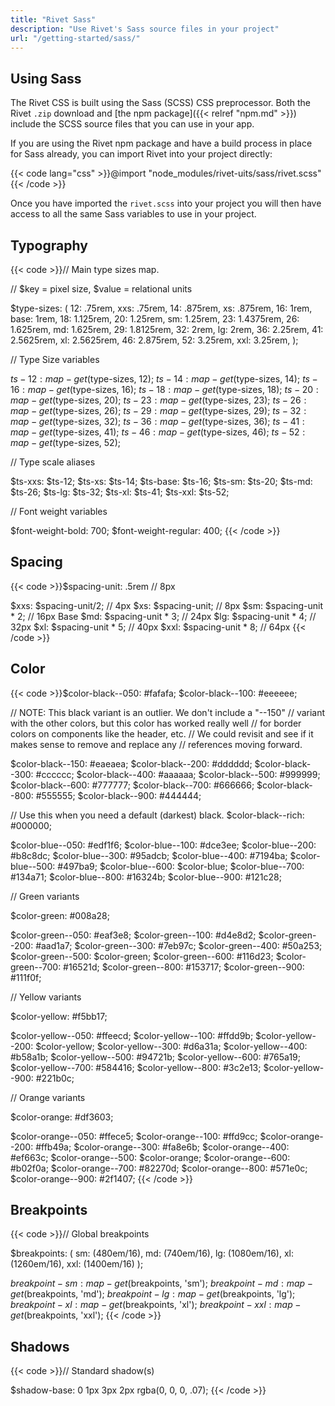```yaml
---
title: "Rivet Sass"
description: "Use Rivet's Sass source files in your project"
url: "/getting-started/sass/"
---
```

## Using Sass
The Rivet CSS is built using the Sass (SCSS) CSS preprocessor. Both the Rivet `.zip` download and [the npm package]({{< relref "npm.md" >}}) include the SCSS source files that you can use in your app.

If you are using the Rivet npm package and have a build process in place for Sass already, you can import Rivet into your project directly:

{{< code lang="css" >}}@import "node_modules/rivet-uits/sass/rivet.scss"
{{< /code >}}

Once you have imported the `rivet.scss` into your project you will then have access to all the same Sass variables to use in your project.

## Typography
{{< code >}}// Main type sizes map.

// $key = pixel size, $value = relational units

$type-sizes: (
  12: .75rem,
  xxs: .75rem,
  14: .875rem,
  xs: .875rem,
  16: 1rem,
  base: 1rem,
  18: 1.125rem,
  20: 1.25rem,
  sm: 1.25rem,
  23: 1.4375rem,
  26: 1.625rem,
  md: 1.625rem,
  29: 1.8125rem,
  32: 2rem,
  lg: 2rem,
  36: 2.25rem,
  41: 2.5625rem,
  xl: 2.5625rem,
  46: 2.875rem,
  52: 3.25rem,
  xxl: 3.25rem,
);

// Type Size variables

$ts-12: map-get($type-sizes, 12);
$ts-14: map-get($type-sizes, 14);
$ts-16: map-get($type-sizes, 16);
$ts-18: map-get($type-sizes, 18);
$ts-20: map-get($type-sizes, 20);
$ts-23: map-get($type-sizes, 23);
$ts-26: map-get($type-sizes, 26);
$ts-29: map-get($type-sizes, 29);
$ts-32: map-get($type-sizes, 32);
$ts-36: map-get($type-sizes, 36);
$ts-41: map-get($type-sizes, 41);
$ts-46: map-get($type-sizes, 46);
$ts-52: map-get($type-sizes, 52);


// Type scale aliases

$ts-xxs: $ts-12;
$ts-xs: $ts-14;
$ts-base: $ts-16;
$ts-sm: $ts-20;
$ts-md: $ts-26;
$ts-lg: $ts-32;
$ts-xl: $ts-41;
$ts-xxl: $ts-52;

// Font weight variables 

$font-weight-bold: 700;
$font-weight-regular: 400;
{{< /code >}}

## Spacing

{{< code >}}$spacing-unit: .5rem      // 8px

$xxs: $spacing-unit/2;       // 4px
$xs: $spacing-unit;          // 8px
$sm: $spacing-unit * 2;      // 16px Base
$md: $spacing-unit * 3;      // 24px
$lg: $spacing-unit * 4;      // 32px
$xl: $spacing-unit * 5;      // 40px
$xxl: $spacing-unit * 8;     // 64px
{{< /code >}}

## Color

{{< code >}}$color-black--050: #fafafa;
$color-black--100: #eeeeee;

// NOTE: This black variant is an outlier. We don't include a "--150"
// variant with the other colors, but this color has worked really well
// for border colors on components like the header, etc.
// We could revisit and see if it makes sense to remove and replace any
// references moving forward.

$color-black--150: #eaeaea;
$color-black--200: #dddddd;
$color-black--300: #cccccc;
$color-black--400: #aaaaaa;
$color-black--500: #999999;
$color-black--600: #777777;
$color-black--700: #666666;
$color-black--800: #555555;
$color-black--900: #444444;

// Use this when you need a default (darkest) black.
$color-black--rich: #000000;

$color-blue--050: #edf1f6;
$color-blue--100: #dce3ee;
$color-blue--200: #b8c8dc;
$color-blue--300: #95adcb;
$color-blue--400: #7194ba;
$color-blue--500: #497ba9;
$color-blue--600: $color-blue;
$color-blue--700: #134a71;
$color-blue--800: #16324b;
$color-blue--900: #121c28;

// Green variants

$color-green: #008a28;

$color-green--050: #eaf3e8;
$color-green--100: #d4e8d2;
$color-green--200: #aad1a7;
$color-green--300: #7eb97c;
$color-green--400: #50a253;
$color-green--500: $color-green;
$color-green--600: #116d23;
$color-green--700: #16521d;
$color-green--800: #153717;
$color-green--900: #111f0f;

// Yellow variants

$color-yellow: #f5bb17;

$color-yellow--050: #ffeecd;
$color-yellow--100: #ffdd9b;
$color-yellow--200: $color-yellow;
$color-yellow--300: #d6a31a;
$color-yellow--400: #b58a1b;
$color-yellow--500: #94721b;
$color-yellow--600: #765a19;
$color-yellow--700: #584416;
$color-yellow--800: #3c2e13;
$color-yellow--900: #221b0c;

// Orange variants

$color-orange: #df3603;

$color-orange--050: #ffece5;
$color-orange--100: #ffd9cc;
$color-orange--200: #ffb49a;
$color-orange--300: #fa8e6b;
$color-orange--400: #ef663c;
$color-orange--500: $color-orange;
$color-orange--600: #b02f0a;
$color-orange--700: #82270d;
$color-orange--800: #571e0c;
$color-orange--900: #2f1407;
{{< /code >}}

## Breakpoints

{{< code >}}// Global breakpoints

$breakpoints: (
  sm: (480em/16),
  md: (740em/16),
  lg: (1080em/16),
  xl: (1260em/16),
  xxl: (1400em/16)
);

$breakpoint-sm: map-get($breakpoints, 'sm');
$breakpoint-md: map-get($breakpoints, 'md');
$breakpoint-lg: map-get($breakpoints, 'lg');
$breakpoint-xl: map-get($breakpoints, 'xl');
$breakpoint-xxl: map-get($breakpoints, 'xxl');
{{< /code >}}

## Shadows

{{< code >}}// Standard shadow(s)

$shadow-base: 0 1px 3px 2px rgba(0, 0, 0, .07);
{{< /code >}}